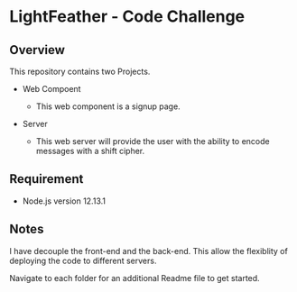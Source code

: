 # LightFeather - Code Challenge

## Overview

This repository contains two Projects. 

+ Web Compoent 

  + This web component is a signup page.

+ Server

  + This web server will provide the user with the ability to encode messages with a shift cipher.

## Requirement

* Node.js version 12.13.1

## Notes

I have decouple the front-end and the back-end. This allow the flexiblity of deploying the code to different servers.

Navigate to each folder for an additional Readme file to get started.
